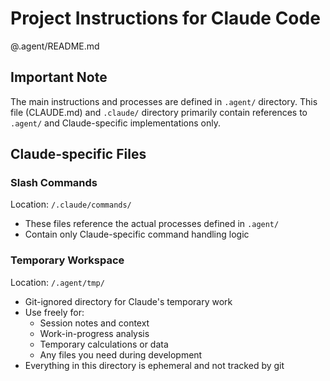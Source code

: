 # Project Instructions for Claude Code

@.agent/README.md

## Important Note

The main instructions and processes are defined in `.agent/` directory. This file (CLAUDE.md) and `.claude/`
directory primarily contain references to `.agent/` and Claude-specific implementations only.

## Claude-specific Files

### Slash Commands

Location: `/.claude/commands/`

- These files reference the actual processes defined in `.agent/`
- Contain only Claude-specific command handling logic

### Temporary Workspace

Location: `/.agent/tmp/`

- Git-ignored directory for Claude's temporary work
- Use freely for:
  - Session notes and context
  - Work-in-progress analysis
  - Temporary calculations or data
  - Any files you need during development
- Everything in this directory is ephemeral and not tracked by git
